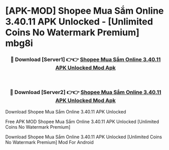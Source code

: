 # [APK-MOD] Shopee  Mua Sắm Online 3.40.11 APK Unlocked - [Unlimited Coins No Watermark Premium] mbg8i



<div align="center">
<h3>🔴 Download [Server1] 👉👉 <a href="https://momento.my/?title=Shopee__Mua_Sắm_Online_3.40.11_APK_Unlocked">Shopee  Mua Sắm Online 3.40.11 APK Unlocked Mod Apk</a></h3><br>

<h3>🔴 Download [Server2] 👉👉 <a href="https://momento.my/?title=Shopee__Mua_Sắm_Online_3.40.11_APK_Unlocked">Shopee  Mua Sắm Online 3.40.11 APK Unlocked Mod Apk</a></h3>
</div>



Download Shopee  Mua Sắm Online 3.40.11 APK Unlocked 

Free APK MOD Shopee  Mua Sắm Online 3.40.11 APK Unlocked [Unlimited Coins No Watermark Premium]

Download Shopee  Mua Sắm Online 3.40.11 APK Unlocked [Unlimited Coins No Watermark Premium] Mod For Android
